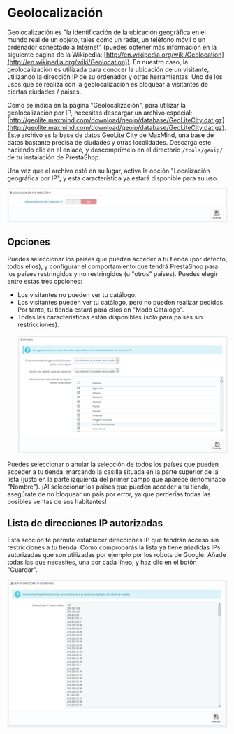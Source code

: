 # Geolocalización

Geolocalización es "la identificación de la ubicación geográfica en el mundo real de un objeto, tales como un radar, un teléfono móvil o un ordenador conectado a Internet" (puedes obtener más información en la siguiente página de la Wikipedia: [http://en.wikipedia.org/wiki/Geolocation](http://en.wikipedia.org/wiki/Geolocation)). En nuestro caso, la geolocalización es utilizada para conocer la ubicación de un visitante, utilizando la dirección IP de su ordenador y otras herramientas. Uno de los usos que se realiza con la geolocalización es bloquear a visitantes de ciertas ciudades / países.

Como se indica en la página "Geolocalización", para utilizar la geolocalización por IP, necesitas descargar un archivo especial: [http://geolite.maxmind.com/download/geoip/database/GeoLiteCity.dat.gz](http://geolite.maxmind.com/download/geoip/database/GeoLiteCity.dat.gz). Este archivo es la base de datos GeoLite City de MaxMind, una base de datos bastante precisa de ciudades y otras localidades. Descarga este haciendo clic en el enlace, y descomprímelo en el directorio `/tools/geoip/` de tu instalación de PrestaShop.

Una vez que el archivo esté en su lugar, activa la opción "Localización geográfica por IP", y esta característica ya estará disponible para su uso.

![](../../../../.gitbook/assets/54265341.png)

## Opciones <a href="geolocalizacion-opciones" id="geolocalizacion-opciones"></a>

Puedes seleccionar los países que pueden acceder a tu tienda (por defecto, todos ellos), y configurar el comportamiento que tendrá PrestaShop para los países restringidos y no restringidos (u "otros" países). Puedes elegir entre estas tres opciones:

* Los visitantes no pueden ver tu catálogo.
* Los visitantes pueden ver tu catálogo, pero no pueden realizar pedidos. Por tanto, tu tienda estará para ellos en "Modo Catálogo".
* Todas las características están disponibles (sólo para países sin restricciones).\
  \
  ![](../../../../.gitbook/assets/54265344.png)

Puedes seleccionar o anular la selección de todos los países que pueden acceder a tu tienda, marcando la casilla situada en la parte superior de la lista (justo en la parte izquierda del primer campo que aparece denominado "Nombre"). ¡Al seleccionar los países que pueden acceder a tu tienda, asegúrate de no bloquear un país por error, ya que perderías todas las posibles ventas de sus habitantes!

## Lista de direcciones IP autorizadas <a href="geolocalizacion-listadedireccionesipautorizadas" id="geolocalizacion-listadedireccionesipautorizadas"></a>

Esta sección te permite establecer direcciones IP que tendrán acceso sin restricciones a tu tienda. Como comprobarás la lista ya tiene añadidas IPs autorizadas que son utilizadas por ejemplo por los robots de Google. Añade todas las que necesites, una por cada línea, y haz clic en el botón "Guardar".

![](../../../../.gitbook/assets/54265347.png)
